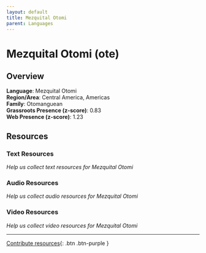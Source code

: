 ```yaml
---
layout: default
title: Mezquital Otomi
parent: Languages
---
```


# Mezquital Otomi (ote)

## Overview

**Language**: Mezquital Otomi  
**Region/Area**: Central America, Americas  
**Family**: Otomanguean  
**Grassroots Presence (z-score)**: 0.83  
**Web Presence (z-score)**: 1.23  

## Resources

### Text Resources
*Help us collect text resources for Mezquital Otomi*

### Audio Resources
*Help us collect audio resources for Mezquital Otomi*

### Video Resources
*Help us collect video resources for Mezquital Otomi*

---

[Contribute resources](https://forms.office.com/e/1SfLJx3u1r){: .btn .btn-purple }

